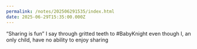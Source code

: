 ```yaml
---
permalink: /notes/202506291535/index.html
date: 2025-06-29T15:35:00.000Z
---
```


“Sharing is fun” I say through gritted teeth to #BabyKnight even though I, an only child, have no ability to enjoy sharing 
